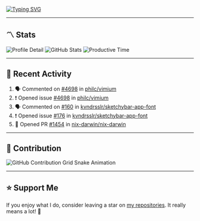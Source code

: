 [![Typing SVG](https://readme-typing-svg.demolab.com?font=&duration=2500&pause=100&center=true&vCenter=true&multiline=true&width=1000&height=60&lines=Hi+There!;Welcome+to+my+Github+profile+%F0%9F%91%8B)](https://git.io/typing-svg)

---

## 〽️ Stats

![Profile Detail](http://github-profile-summary-cards.vercel.app/api/cards/profile-details?username=phucleeuwu&theme=transparent)
![GitHub Stats](http://github-profile-summary-cards.vercel.app/api/cards/stats?username=phucleeuwu&theme=transparent)
![Productive Time](http://github-profile-summary-cards.vercel.app/api/cards/productive-time?username=phucleeuwu&theme=transparent&utcOffset=8)

---

## 📝 Recent Activity

<!--START_SECTION:activity-->
1. 🗣 Commented on [#4698](https://github.com/philc/vimium/issues/4698#issuecomment-2889294235) in [philc/vimium](https://github.com/philc/vimium)
2. ❗ Opened issue [#4698](https://github.com/philc/vimium/issues/4698) in [philc/vimium](https://github.com/philc/vimium)
3. 🗣 Commented on [#160](https://github.com/kvndrsslr/sketchybar-app-font/pull/160#issuecomment-2889065886) in [kvndrsslr/sketchybar-app-font](https://github.com/kvndrsslr/sketchybar-app-font)
4. ❗ Opened issue [#176](https://github.com/kvndrsslr/sketchybar-app-font/issues/176) in [kvndrsslr/sketchybar-app-font](https://github.com/kvndrsslr/sketchybar-app-font)
5. 💪 Opened PR [#1454](https://github.com/nix-darwin/nix-darwin/pull/1454) in [nix-darwin/nix-darwin](https://github.com/nix-darwin/nix-darwin)
<!--END_SECTION:activity-->

<!--START_SECTION:waka-->
<!--END_SECTION:waka-->

---

## 🐍 Contribution

<picture>
  <source media="(prefers-color-scheme: dark)" srcset="https://raw.githubusercontent.com/phucleeuwu/phucleeuwu/output/github-contribution-grid-snake-dark.svg">
  <source media="(prefers-color-scheme: light)" srcset="https://raw.githubusercontent.com/phucleeuwu/phucleeuwu/output/github-contribution-grid-snake.svg">
  <img alt="GitHub Contribution Grid Snake Animation" src="https://raw.githubusercontent.com/phucleeuwu/phucleeuwu/output/github-contribution-grid-snake.svg">
</picture>

---

## ⭐ Support Me

If you enjoy what I do, consider leaving a star on [my repositories](https://github.com/phucleeuwu?tab=repositories&type=source). It really means a lot! 💙
